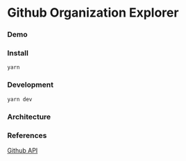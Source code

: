 # Github Organization Explorer

### Demo

### Install

```
yarn
```

### Development

```
yarn dev
```

### Architecture

### References

[Github API](https://docs.github.com/en/rest/repos/repos#list-organization-repositories)
